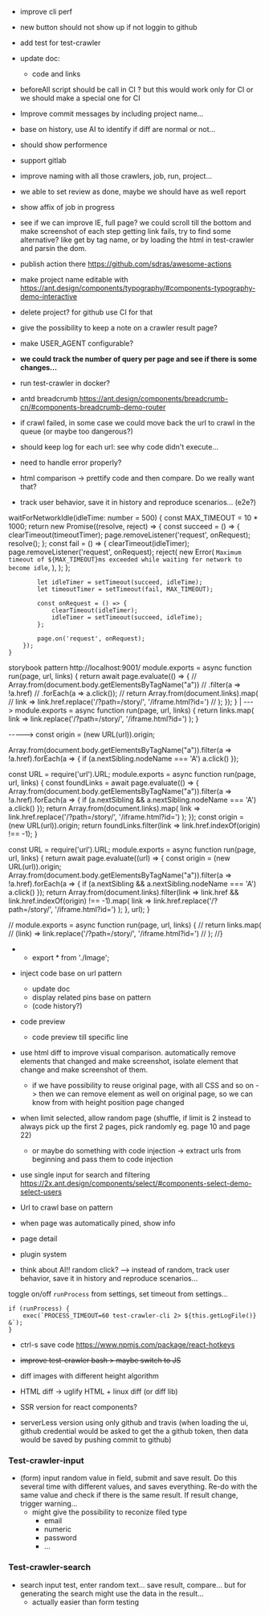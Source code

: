- improve cli perf

- new button should not show up if not loggin to github

- add test for test-crawler

- update doc:
    + code and links

- beforeAll script should be call in CI ?
  but this would work only for CI
  or we should make a special one for CI

- Improve commit messages by including project name...

- base on history, use AI to identify if diff are normal or not...

- should show performence

- support gitlab

- improve naming with all those crawlers, job, run, project...

- we able to set review as done, maybe we should have as well report

- show affix of job in progress

- see if we can improve IE, full page? we could scroll till the bottom and make screenshot of each step
    getting link fails, try to find some alternative? like get by tag name, or by loading the html
    in test-crawler and parsin the dom.

- publish action there https://github.com/sdras/awesome-actions

- make project name editable with https://ant.design/components/typography/#components-typography-demo-interactive
- delete project? for github use CI for that
- give the possibility to keep a note on a crawler result page?
- make USER_AGENT configurable?

- **we could track the number of query per page and see if there is some changes...**


- run test-crawler in docker?


- antd breadcrumb https://ant.design/components/breadcrumb-cn/#components-breadcrumb-demo-router


- if crawl failed, in some case we could move back the url to crawl in the queue (or maybe too dangerous?)
- should keep log for each url: see why code didn't execute...
- need to handle error properly?




- html comparison -> prettify code and then compare. Do we really want that?


- track user behavior, save it in history and reproduce scenarios... (e2e?)



waitForNetworkIdle(idleTime: number = 500) {
        const MAX_TIMEOUT = 10 * 1000;
        return new Promise((resolve, reject) => {
            const succeed = () => {
                clearTimeout(timeoutTimer);
                page.removeListener('request', onRequest);
                resolve();
            };
            const fail = () => {
                clearTimeout(idleTimer);
                page.removeListener('request', onRequest);
                reject(
                    new Error(
                        `Maximum timeout of ${MAX_TIMEOUT}ms exceeded while waiting for network to become idle`,
                    ),
                );
            };

            let idleTimer = setTimeout(succeed, idleTime);
            let timeoutTimer = setTimeout(fail, MAX_TIMEOUT);

            const onRequest = () => {
                clearTimeout(idleTimer);
                idleTimer = setTimeout(succeed, idleTime);
            };

            page.on('request', onRequest);
        });
    }




storybook
pattern http://localhost:9001/
module.exports = async function run(page, url, links) {
    return await page.evaluate(() => {
        // Array.from(document.body.getElementsByTagName("a"))
        //      .filter(a => !a.href)
        //      .forEach(a => a.click());
        // return Array.from(document.links).map(
        //     link => link.href.replace('/?path=/story/', '/iframe.html?id=')
        // );
    });
}
|
--->
        module.exports = async function run(page, url, links) {
            return links.map(
                link => link.replace('/?path=/story/', '/iframe.html?id=')
            );
        }

----->
const origin = (new URL(url)).origin;

Array.from(document.body.getElementsByTagName("a")).filter(a => !a.href).forEach(a => {
  if (a.nextSibling.nodeName === 'A') a.click()
});


const URL = require('url').URL;
module.exports = async function run(page, url, links) {
    const foundLinks = await page.evaluate(() => {
        Array.from(document.body.getElementsByTagName("a")).filter(a => !a.href).forEach(a => {
            if (a.nextSibling && a.nextSibling.nodeName === 'A') a.click()
        });
        return Array.from(document.links).map(
            link => link.href.replace('/?path=/story/', '/iframe.html?id=')
        );
    });
    const origin = (new URL(url)).origin;
    return foundLinks.filter(link => link.href.indexOf(origin) !== -1);
}


const URL = require('url').URL;
module.exports = async function run(page, url, links) {
    return await page.evaluate((url) => {
        const origin = (new URL(url)).origin;
        Array.from(document.body.getElementsByTagName("a")).filter(a => !a.href).forEach(a => {
            if (a.nextSibling && a.nextSibling.nodeName === 'A') a.click()
        });
        return Array.from(document.links).filter(link => link.href && link.href.indexOf(origin) !== -1).map(
            link => link.href.replace('/?path=/story/', '/iframe.html?id=')
        );
    }, url);
}



// module.exports = async function run(page, url, links) {
//     return links.map(
//        (link) => link.replace('/?path=/story/', '/iframe.html?id=')
//    );
//}




- - export * from './Image';

- inject code base on url pattern
    - update doc
    - display related pins base on pattern
    - (code history?)

- code preview
    - code preview till specific line

- use html diff to improve visual comparison. automatically remove elements that changed and make screenshot, isolate element that change and make screenshot of them.
    - if we have possibility to reuse original page, with all CSS and so on -> then we can remove element as well on original page, so we can know from with height position page changed

- when limit selected, allow random page (shuffle, if limit is 2 instead to always pick up the first 2 pages, pick randomly eg. page 10 and page 22)
    - or maybe do something with code injection
    -> extract urls from beginning and pass them to code injection

- use single input for search and filtering
        https://2x.ant.design/components/select/#components-select-demo-select-users

- Url to crawl base on pattern

- when page was automatically pined, show info

- page detail

- plugin system

- think about AI!! random click?
    --> instead of random, track user behavior, save it in history and reproduce scenarios...


toggle on/off `runProcess` from settings, set timeout from settings...
```tsx
if (runProcess) {
    exec(`PROCESS_TIMEOUT=60 test-crawler-cli 2> ${this.getLogFile()} &`);
}
```

- ctrl-s save code https://www.npmjs.com/package/react-hotkeys

- ~~improve test-crawler bash > maybe switch to JS~~




- diff images with different height algorithm

- HTML diff -> uglify HTML + linux diff (or diff lib)

- SSR version for react components?

- serverLess version using only github and travis (when loading the ui, github credential would be asked to get the a github token, then data would be saved by pushing commit to github)

### Test-crawler-input

- (form) input random value in field, submit and save result. Do this several time with different values, and saves everything. Re-do with the same value and check if there is the same result. If result change, trigger warning...
    - might give the possibility to reconize filed type
        - email
        - numeric
        - password
        - ...

### Test-crawler-search

- search input test, enter random text... save result, compare... but for generating the search might use the data in the result...
    - actually easier than form testing